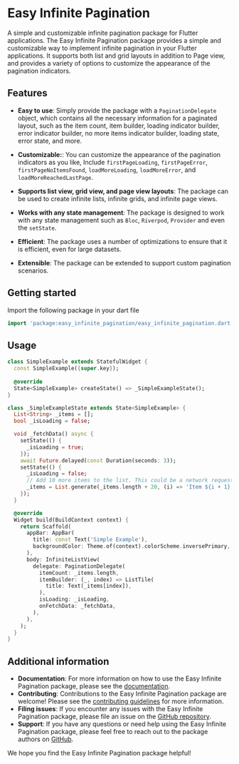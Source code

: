 # Easy Infinite Pagination

A simple and customizable infinite pagination package for Flutter applications.
The Easy Infinite Pagination package provides a simple and customizable way to implement infinite pagination in your Flutter applications. It supports both list and grid layouts in addition to Page view, and provides a variety of options to customize the appearance of the pagination indicators.

## Features

- **Easy to use**: Simply provide the package with a `PaginationDelegate` object, which contains all the necessary information for a paginated layout, such as the item count, item builder, loading indicator builder, error indicator builder, no more items indicator builder, loading state, error state, and more.

- **Customizable:**: You can customize the appearance of the pagination indicators as you like, Include `firstPageLoading`, `firstPageError`, `firstPageNoItemsFound`, `loadMoreLoading`, `loadMoreError`, and `loadMoreReachedLastPage`.

- **Supports list view, grid view, and page view layouts**: The package can be used to create infinite lists, infinite grids, and infinite page views.

- **Works with any state management**: The package is designed to work with any state management such as `Bloc`, `Riverpod`, `Provider` and even the `setState`. 

- **Efficient**: The package uses a number of optimizations to ensure that it is efficient, even for large datasets.

- **Extensible**: The package can be extended to support custom pagination scenarios.

## Getting started

Import the following package in your dart file

```dart
import 'package:easy_infinite_pagination/easy_infinite_pagination.dart';
```

## Usage

```dart
class SimpleExample extends StatefulWidget {
  const SimpleExample({super.key});
  
  @override
  State<SimpleExample> createState() => _SimpleExampleState();
}

class _SimpleExampleState extends State<SimpleExample> {
  List<String> _items = [];
  bool _isLoading = false;

  void _fetchData() async {
    setState(() {
      _isLoading = true;
    });
    await Future.delayed(const Duration(seconds: 3));
    setState(() {
      _isLoading = false;
      // Add 10 more items to the list. This could be a network request, a database query, etc.
      _items = List.generate(_items.length + 20, (i) => 'Item ${i + 1}');
    });
  }

  @override
  Widget build(BuildContext context) {
    return Scaffold(
      appBar: AppBar(
        title: const Text('Simple Example'),
        backgroundColor: Theme.of(context).colorScheme.inversePrimary,
      ),
      body: InfiniteListView(
        delegate: PaginationDelegate(
          itemCount: _items.length,
          itemBuilder: (_, index) => ListTile(
            title: Text(_items[index]),
          ),
          isLoading: _isLoading,
          onFetchData: _fetchData,
        ),
      ),
    );
  }
}
```

## Additional information

- **Documentation**: For more information on how to use the Easy Infinite Pagination package, please see the [documentation](https://pub.dev/documentation/easy_infinite_pagination/latest/).
- **Contributing**: Contributions to the Easy Infinite Pagination package are welcome! Please see the [contributing guidelines](https://github.com/raywenderlich/flutter-infinite-pagination/blob/main/CONTRIBUTING.md) for more information.
- **Filing issues**: If you encounter any issues with the Easy Infinite Pagination package, please file an issue on the [GitHub repository](https://github.com/raywenderlich/flutter-infinite-pagination/issues).
- **Support**: If you have any questions or need help using the Easy Infinite Pagination package, please feel free to reach out to the package authors on [GitHub](https://github.com/raywenderlich/flutter-infinite-pagination).

We hope you find the Easy Infinite Pagination package helpful!

